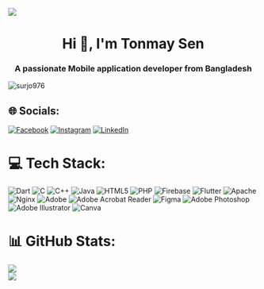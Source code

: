 [![][banner-url]][website-url]

[website-url]: https://tonmaysen.me
[banner-url]: https://github.com/surjo976/Doremon/assets/82593116/76f3bfa7-9b0e-4b66-928b-6d16fcf54145


<h1 align="center">Hi 👋, I'm Tonmay Sen</h1>
<h3 align="center">A passionate Mobile application developer from Bangladesh</h3>
<!-- <img align="right"alt="coding" width="400" src="https://gifdb.com/images/high/animated-man-computer-coding-nae6mec378lsg1i3.gif"> -->


<p align="left"> <img src="https://komarev.com/ghpvc/?username=surjo976&label=Profile%20views&color=0e75b6&style=flat" alt="surjo976" /> </p>


## 🌐 Socials:
[![Facebook](https://img.shields.io/badge/Facebook-%231877F2.svg?logo=Facebook&logoColor=white)](https://facebook.com/tonmaysen.xyz) [![Instagram](https://img.shields.io/badge/Instagram-%23E4405F.svg?logo=Instagram&logoColor=white)](https://instagram.com/tonmaysen.xyz) [![LinkedIn](https://img.shields.io/badge/LinkedIn-%230077B5.svg?logo=linkedin&logoColor=white)](https://linkedin.com/in/tonmaysen) 


# 💻 Tech Stack:
![Dart](https://img.shields.io/badge/dart-%230175C2.svg?style=for-the-badge&logo=dart&logoColor=white) ![C](https://img.shields.io/badge/c-%2300599C.svg?style=for-the-badge&logo=c&logoColor=white) ![C++](https://img.shields.io/badge/c++-%2300599C.svg?style=for-the-badge&logo=c%2B%2B&logoColor=white) ![Java](https://img.shields.io/badge/java-%23ED8B00.svg?style=for-the-badge&logo=openjdk&logoColor=white) ![HTML5](https://img.shields.io/badge/html5-%23E34F26.svg?style=for-the-badge&logo=html5&logoColor=white) ![PHP](https://img.shields.io/badge/php-%23777BB4.svg?style=for-the-badge&logo=php&logoColor=white) ![Firebase](https://img.shields.io/badge/firebase-%23039BE5.svg?style=for-the-badge&logo=firebase) ![Flutter](https://img.shields.io/badge/Flutter-%2302569B.svg?style=for-the-badge&logo=Flutter&logoColor=white) ![Apache](https://img.shields.io/badge/apache-%23D42029.svg?style=for-the-badge&logo=apache&logoColor=white) ![Nginx](https://img.shields.io/badge/nginx-%23009639.svg?style=for-the-badge&logo=nginx&logoColor=white) ![Adobe](https://img.shields.io/badge/adobe-%23FF0000.svg?style=for-the-badge&logo=adobe&logoColor=white) ![Adobe Acrobat Reader](https://img.shields.io/badge/Adobe%20Acrobat%20Reader-EC1C24.svg?style=for-the-badge&logo=Adobe%20Acrobat%20Reader&logoColor=white) ![Figma](https://img.shields.io/badge/figma-%23F24E1E.svg?style=for-the-badge&logo=figma&logoColor=white) ![Adobe Photoshop](https://img.shields.io/badge/adobe%20photoshop-%2331A8FF.svg?style=for-the-badge&logo=adobe%20photoshop&logoColor=white) ![Adobe Illustrator](https://img.shields.io/badge/adobe%20illustrator-%23FF9A00.svg?style=for-the-badge&logo=adobe%20illustrator&logoColor=white) ![Canva](https://img.shields.io/badge/Canva-%2300C4CC.svg?style=for-the-badge&logo=Canva&logoColor=white)


# 📊 GitHub Stats:
![](https://github-readme-streak-stats.herokuapp.com/?user=surjo976&theme=dark&hide_border=false)<br/>
![](https://github-readme-stats.vercel.app/api/top-langs/?username=surjo976&theme=dark&hide_border=false&include_all_commits=true&count_private=true&layout=compact)









